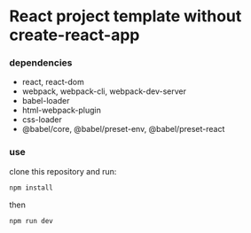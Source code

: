 # React project template without create-react-app

### dependencies

- react, react-dom
- webpack, webpack-cli, webpack-dev-server
- babel-loader
- html-webpack-plugin
- css-loader
- @babel/core, @babel/preset-env, @babel/preset-react

### use

clone this repository and run:

```sh
npm install
```

then

```sh
npm run dev
```
